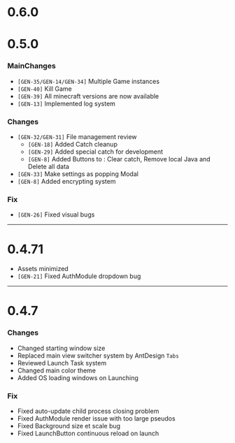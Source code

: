 # 0.6.0
# 0.5.0
### MainChanges
- `[GEN-35/GEN-14/GEN-34]` Multiple Game instances
- `[GEN-40]` Kill Game
- `[GEN-39]` All minecraft versions are now available
- `[GEN-13]` Implemented log system
### Changes
- `[GEN-32/GEN-31]` File management review
  - `[GEN-18]` Added Catch cleanup
  - `[GEN-29]` Added special catch for development
  - `[GEN-8]` Added Buttons to : Clear catch, Remove local Java and Delete all data
- `[GEN-33]` Make settings as popping Modal
- `[GEN-8]` Added encrypting system
### Fix
- `[GEN-26]` Fixed visual bugs
---
# 0.4.71
- Assets minimized
- `[GEN-21]` Fixed AuthModule dropdown bug
---
# 0.4.7
### Changes
- Changed starting window size
- Replaced main view switcher system by AntDesign `Tabs`
- Reviewed Launch Task system
- Changed main color theme
- Added OS loading windows on Launching
### Fix
- Fixed auto-update child process closing problem
- Fixed AuthModule render issue with too large pseudos
- Fixed Background size et scale bug
- Fixed LaunchButton continuous reload on launch
